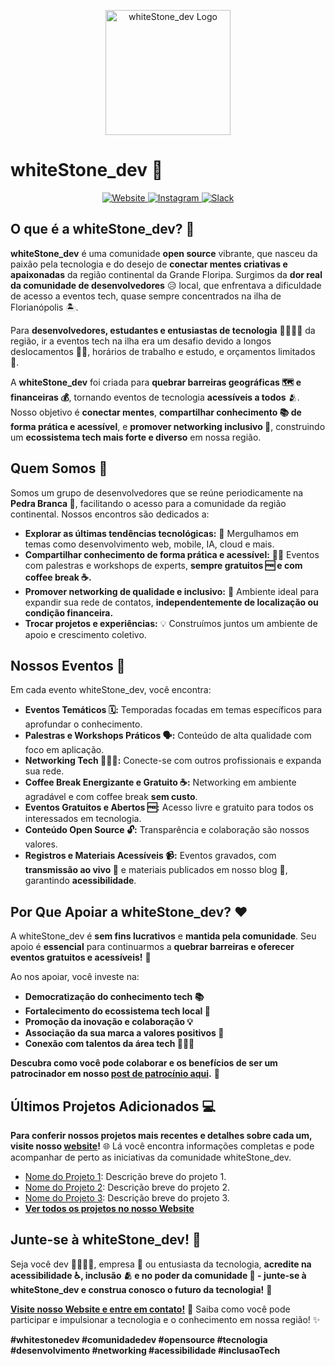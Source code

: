 

<p align="center">
    <p align="center">
        <img src="https://github.com/whitestonedev.png" alt="whiteStone_dev Logo" width="200"/>
    </p>
    
</p>

# whiteStone_dev 🚀


<p align="center">
    <a href="https://whitestonedev.com.br">
        <img src="https://img.shields.io/badge/Website-Visit%20our%20site-blue" alt="Website">
    </a>
    <a href="https://www.instagram.com/whitestonedev">
        <img src="https://img.shields.io/badge/Instagram-Follow%20us%20on%20Instagram-E4405F" alt="Instagram">
    </a>
    <a href="https://whitestonedev.slack.com">
        <img src="https://img.shields.io/badge/Slack-Join%20our%20Slack-4A154B" alt="Slack">
    </a>
</p>

## O que é a whiteStone_dev? 🤔

**whiteStone_dev** é uma comunidade **open source** vibrante, que nasceu da paixão pela tecnologia e do desejo de **conectar mentes criativas e apaixonadas** da região continental da Grande Floripa. Surgimos da **dor real da comunidade de desenvolvedores** 😥 local, que enfrentava a dificuldade de acesso a eventos tech, quase sempre concentrados na ilha de Florianópolis 🏝️.

Para **desenvolvedores, estudantes e entusiastas de tecnologia** 👨‍💻👩‍💻 da região, ir a eventos tech na ilha era um desafio devido a longos deslocamentos 🚗🚌, horários de trabalho e estudo, e orçamentos limitados 💸.

A **whiteStone_dev** foi criada para **quebrar barreiras geográficas 🗺️ e financeiras 💰**, tornando eventos de tecnologia **acessíveis a todos** 🫂. Nosso objetivo é **conectar mentes**, **compartilhar conhecimento 📚 de forma prática e acessível**, e **promover networking inclusivo 🤝**, construindo um **ecossistema tech mais forte e diverso** em nossa região.

## Quem Somos 👥

Somos um grupo de desenvolvedores que se reúne periodicamente na **Pedra Branca 📍**, facilitando o acesso para a comunidade da região continental. Nossos encontros são dedicados a:

* **Explorar as últimas tendências tecnológicas:** 🔭 Mergulhamos em temas como desenvolvimento web, mobile, IA, cloud e mais.
* **Compartilhar conhecimento de forma prática e acessível:** 🧑‍🏫 Eventos com palestras e workshops de experts, **sempre gratuitos 🆓 e com coffee break ☕.**
* **Promover networking de qualidade e inclusivo:** 🤝 Ambiente ideal para expandir sua rede de contatos, **independentemente de localização ou condição financeira.**
* **Trocar projetos e experiências:** 💡 Construímos juntos um ambiente de apoio e crescimento coletivo.

## Nossos Eventos 🎉

Em cada evento whiteStone_dev, você encontra:

* **Eventos Temáticos 🗓️:** Temporadas focadas em temas específicos para aprofundar o conhecimento.
* **Palestras e Workshops Práticos 🗣️:** Conteúdo de alta qualidade com foco em aplicação.
* **Networking Tech 🧑‍🤝‍🧑:** Conecte-se com outros profissionais e expanda sua rede.
* **Coffee Break Energizante e Gratuito ☕:**  Networking em ambiente agradável e com coffee break **sem custo**.
* **Eventos Gratuitos e Abertos 🆓:** Acesso livre e gratuito para todos os interessados em tecnologia.
* **Conteúdo Open Source 🔓:** Transparência e colaboração são nossos valores.
* **Registros e Materiais Acessíveis 📹:**  Eventos gravados, com **transmissão ao vivo 🔴** e materiais publicados em nosso blog 📝, garantindo **acessibilidade**.

## Por Que Apoiar a whiteStone_dev? ❤️

A whiteStone_dev é **sem fins lucrativos** e **mantida pela comunidade**. Seu apoio é **essencial** para continuarmos a **quebrar barreiras e oferecer eventos gratuitos e acessíveis!** 🙏

Ao nos apoiar, você investe na:

* **Democratização do conhecimento tech 📚**
* **Fortalecimento do ecossistema tech local 🚀**
* **Promoção da inovação e colaboração 💡**
* **Associação da sua marca a valores positivos 🌟**
* **Conexão com talentos da área tech 🧑‍🤝‍🧑**

**Descubra como você pode colaborar e os benefícios de ser um patrocinador em nosso [post de patrocínio aqui](whitestonedev.com.br/eventos/patrocinio).** 🚀

## Últimos Projetos Adicionados 💻

**Para conferir nossos projetos mais recentes e detalhes sobre cada um, visite nosso [website](https://whitestonedev.com.br)!** 🌐 Lá você encontra informações completas e pode acompanhar de perto as iniciativas da comunidade whiteStone_dev.

* [Nome do Projeto 1](https://www.google.com/): Descrição breve do projeto 1.
* [Nome do Projeto 2](https://www.google.com/): Descrição breve do projeto 2.
* [Nome do Projeto 3](https://www.google.com/): Descrição breve do projeto 3.
* **[Ver todos os projetos no nosso Website](whitestonedev.com.br/blog)**

## Junte-se à whiteStone_dev! 👋

Seja você dev 👨‍💻👩‍💻, empresa 🏢 ou entusiasta da tecnologia, **acredite na acessibilidade ♿, inclusão 🫂 e no poder da comunidade 💪 - junte-se à whiteStone_dev e construa conosco o futuro da tecnologia!** 🚀

**[Visite nosso Website e entre em contato!](https://whitestonedev.com.br)** 📧 Saiba como você pode participar e impulsionar a tecnologia e o conhecimento em nossa região! ✨

**#whitestonedev #comunidadedev #opensource #tecnologia #desenvolvimento #networking #acessibilidade #inclusaoTech**
